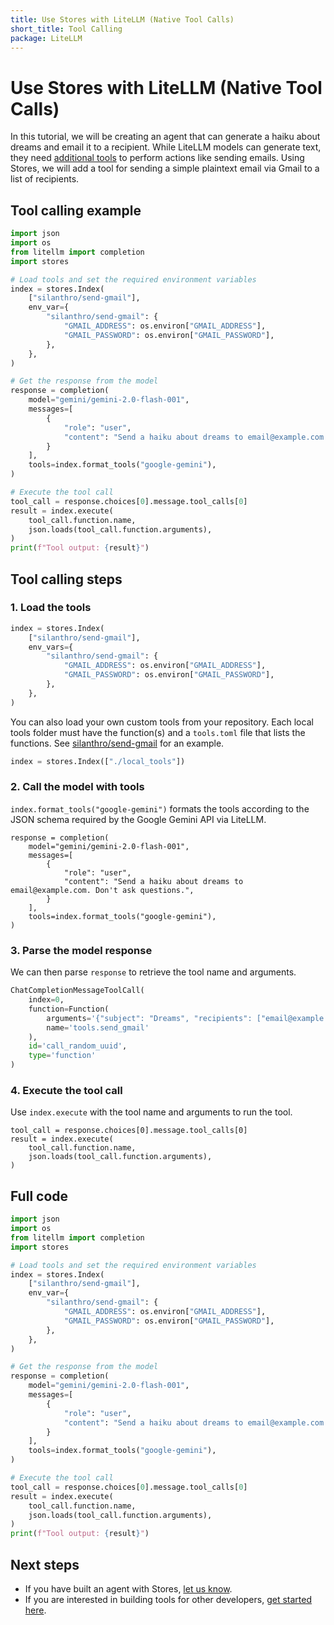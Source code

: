 ```yaml
---
title: Use Stores with LiteLLM (Native Tool Calls)
short_title: Tool Calling
package: LiteLLM
---
```


# Use Stores with LiteLLM (Native Tool Calls)

In this tutorial, we will be creating an agent that can generate a haiku about dreams and email it to a recipient. While LiteLLM models can generate text, they need [additional tools](https://docs.litellm.ai/docs/completion/function_call) to perform actions like sending emails. Using Stores, we will add a tool for sending a simple plaintext email via Gmail to a list of recipients.

## Tool calling example

```python
import json
import os
from litellm import completion
import stores

# Load tools and set the required environment variables
index = stores.Index(
    ["silanthro/send-gmail"],
    env_var={
        "silanthro/send-gmail": {
            "GMAIL_ADDRESS": os.environ["GMAIL_ADDRESS"],
            "GMAIL_PASSWORD": os.environ["GMAIL_PASSWORD"],
        },
    },
)

# Get the response from the model
response = completion(
    model="gemini/gemini-2.0-flash-001",
    messages=[
        {
            "role": "user",
            "content": "Send a haiku about dreams to email@example.com. Don't ask questions.",
        }
    ],
    tools=index.format_tools("google-gemini"),
)

# Execute the tool call
tool_call = response.choices[0].message.tool_calls[0]
result = index.execute(
    tool_call.function.name,
    json.loads(tool_call.function.arguments),
)
print(f"Tool output: {result}")
```

## Tool calling steps

### 1. Load the tools

```python
index = stores.Index(
    ["silanthro/send-gmail"],
    env_vars={
        "silanthro/send-gmail": {
            "GMAIL_ADDRESS": os.environ["GMAIL_ADDRESS"],
            "GMAIL_PASSWORD": os.environ["GMAIL_PASSWORD"],
        },
    },
)
```

You can also load your own custom tools from your repository. Each local tools folder must have the function(s) and a `tools.toml` file that lists the functions. See [silanthro/send-gmail](https://github.com/silanthro/send-gmail) for an example.

```python
index = stores.Index(["./local_tools"])
```

### 2. Call the model with tools

`index.format_tools("google-gemini")` formats the tools according to the JSON schema required by the Google Gemini API via LiteLLM.

```python{9}
response = completion(
    model="gemini/gemini-2.0-flash-001",
    messages=[
        {
            "role": "user",
            "content": "Send a haiku about dreams to email@example.com. Don't ask questions.",
        }
    ],
    tools=index.format_tools("google-gemini"),
)
```

### 3. Parse the model response

We can then parse `response` to retrieve the tool name and arguments.

```python {3-6} [response.choices[0\\].message.tool_calls[0\\]]
ChatCompletionMessageToolCall(
    index=0,
    function=Function(
        arguments='{"subject": "Dreams", "recipients": ["email@example.com"], "body": "Night visions unfold,\\nA world of strange delight blooms,\\nThen morning arrives."}',
        name='tools.send_gmail'
    ),
    id='call_random_uuid',
    type='function'
)
```

### 4. Execute the tool call

Use `index.execute` with the tool name and arguments to run the tool.

```python{2-5}
tool_call = response.choices[0].message.tool_calls[0]
result = index.execute(
    tool_call.function.name,
    json.loads(tool_call.function.arguments),
)
```

## Full code

```python
import json
import os
from litellm import completion
import stores

# Load tools and set the required environment variables
index = stores.Index(
    ["silanthro/send-gmail"],
    env_var={
        "silanthro/send-gmail": {
            "GMAIL_ADDRESS": os.environ["GMAIL_ADDRESS"],
            "GMAIL_PASSWORD": os.environ["GMAIL_PASSWORD"],
        },
    },
)

# Get the response from the model
response = completion(
    model="gemini/gemini-2.0-flash-001",
    messages=[
        {
            "role": "user",
            "content": "Send a haiku about dreams to email@example.com. Don't ask questions.",
        }
    ],
    tools=index.format_tools("google-gemini"),
)

# Execute the tool call
tool_call = response.choices[0].message.tool_calls[0]
result = index.execute(
    tool_call.function.name,
    json.loads(tool_call.function.arguments),
)
print(f"Tool output: {result}")
```

## Next steps

- If you have built an agent with Stores, [let us know](http://twitter.com/alfred_lua).
- If you are interested in building tools for other developers, [get started here](/docs/contribute).

